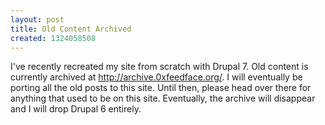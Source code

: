 ```yaml
---
layout: post
title: Old Content Archived
created: 1324058508
---
```

I've recently recreated my site from scratch with Drupal 7. Old content is currently archived at <a href="http://archive.0xfeedface.org/">http://archive.0xfeedface.org/</a>. I will eventually be porting all the old posts to this site. Until then, please head over there for anything that used to be on this site. Eventually, the archive will disappear and I will drop Drupal 6 entirely.
